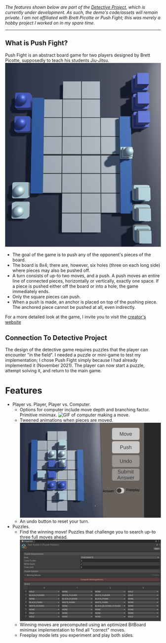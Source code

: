 *The features shown below are part of the [Detective Project](https://github.com/jspro123/Demo-Detective-All), which is currently under development. As such, the demo's code/assets will remain private.*
*I am not affiliated with Brett Picotte or Push Fight; this was merely a hobby project I worked on in my spare time.*
***

## What is Push Fight?

Push Fight is an abstract board game for two players designed by Brett Picotte, supposedly to teach his students Jiu-Jitsu.
![Picture of PushFight Board](Media/PF-2.png "A push fight board, before setup.")
- The goal of the game is to push any of the opponent's pieces of the board.
- The board is 8x4; there are, however, six holes (three on each long side) where pieces may also be pushed off.
- A turn consists of up-to two moves, and a push. A push moves an entire line of connected pieces, horizontally or vertically, exactly one space. If a piece is pushed either off the board or into a hole, the game immediately ends. 
- Only the square pieces can push.
- When a push is made, an anchor is placed on top of the pushing piece. The anchored piece cannot be pushed at all, even indirectly. 

For a more detailed look at the game, I invite you to visit the [creator's website](https://pushfightgame.com)

## Connection To Detective Project

The design of the detective game requires puzzles that the player can encounter "in the field". I needed a puzzle or mini-game to test my implementation; I chose Push Fight simply because I had already implemented it (November 2021). The player can now start a puzzle, attempt solving it, and return to the main game.

# Features

- Player vs. Player, Player vs. Computer.
	- Options for computer include move depth and branching factor. Primitive minimax.
    ![GIF of computer making a move.](Media/PF-3.gif "It's only looking two moves ahead ahead here; the game's still close.")
	- Tweened animations when pieces are moved. 
    ![GIF of tweened animations.](Media/PF-1.gif "All legal squares are highlighted. The tilt was quite annoying to get right!")
	- An undo button to reset your turn.
- Puzzles.
	- Find the winning move! Puzzles that challenge you to search up-to three full moves ahead.
    ![Sample puzzle ScriptableObject. ](Media/PF-4.png "A sample puzzle. White to move and win in three. There are 15 possible answers. ")
	- Winning moves are precomputed using an optimized BitBoard minimax implementation to find all "correct" moves.
	- Freeplay mode lets you experiment and play both sides.